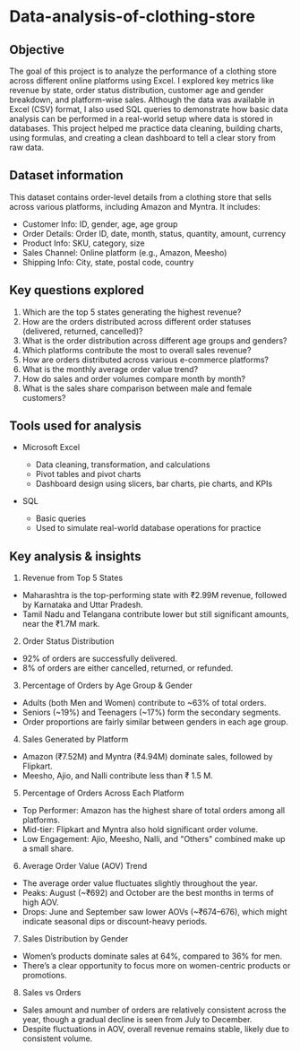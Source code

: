 # Data-analysis-of-clothing-store

## Objective

The goal of this project is to analyze the performance of a clothing store across different online platforms using Excel. I explored key metrics like revenue by state, order status distribution, customer age and gender breakdown, and platform-wise sales. Although the data was available in Excel (CSV) format, I also used SQL queries to demonstrate how basic data analysis can be performed in a real-world setup where data is stored in databases. This project helped me practice data cleaning, building charts, using formulas, and creating a clean dashboard to tell a clear story from raw data.

## Dataset information

This dataset contains order-level details from a clothing store that sells across various platforms, including Amazon and Myntra. It includes:
- Customer Info: ID, gender, age, age group
- Order Details: Order ID, date, month, status, quantity, amount, currency
- Product Info: SKU, category, size
- Sales Channel: Online platform (e.g., Amazon, Meesho)
- Shipping Info: City, state, postal code, country

## Key questions explored 

1. Which are the top 5 states generating the highest revenue?
2. How are the orders distributed across different order statuses (delivered, returned, cancelled)?
3. What is the order distribution across different age groups and genders?
4. Which platforms contribute the most to overall sales revenue?
5. How are orders distributed across various e-commerce platforms?
6. What is the monthly average order value trend?
7. How do sales and order volumes compare month by month?
8. What is the sales share comparison between male and female customers?

## Tools used for analysis

- Microsoft Excel
  - Data cleaning, transformation, and calculations
  - Pivot tables and pivot charts
  - Dashboard design using slicers, bar charts, pie charts, and KPIs

- SQL
  - Basic queries
  - Used to simulate real-world database operations for practice

## Key analysis & insights

1. Revenue from Top 5 States
- Maharashtra is the top-performing state with ₹2.99M revenue, followed by Karnataka and Uttar Pradesh.
- Tamil Nadu and Telangana contribute lower but still significant amounts, near the ₹1.7M mark.

2. Order Status Distribution
- 92% of orders are successfully delivered.
- 8% of orders are either cancelled, returned, or refunded.

3. Percentage of Orders by Age Group & Gender
- Adults (both Men and Women) contribute to ~63% of total orders.
- Seniors (~19%) and Teenagers (~17%) form the secondary segments.
- Order proportions are fairly similar between genders in each age group.

4. Sales Generated by Platform
- Amazon (₹7.52M) and Myntra (₹4.94M) dominate sales, followed by Flipkart.
- Meesho, Ajio, and Nalli contribute less than ₹ 1.5 M.

5. Percentage of Orders Across Each Platform
- Top Performer: Amazon has the highest share of total orders among all platforms.
- Mid-tier: Flipkart and Myntra also hold significant order volume.
- Low Engagement: Ajio, Meesho, Nalli, and "Others" combined make up a small share.

6. Average Order Value (AOV) Trend
- The average order value fluctuates slightly throughout the year.
- Peaks: August (~₹692) and October are the best months in terms of high AOV.
- Drops: June and September saw lower AOVs (~₹674–676), which might indicate seasonal dips or discount-heavy periods.

7. Sales Distribution by Gender
- Women’s products dominate sales at 64%, compared to 36% for men.
- There’s a clear opportunity to focus more on women-centric products or promotions.

8. Sales vs Orders
- Sales amount and number of orders are relatively consistent across the year, though a gradual decline is seen from July to December.
- Despite fluctuations in AOV, overall revenue remains stable, likely due to consistent volume.

